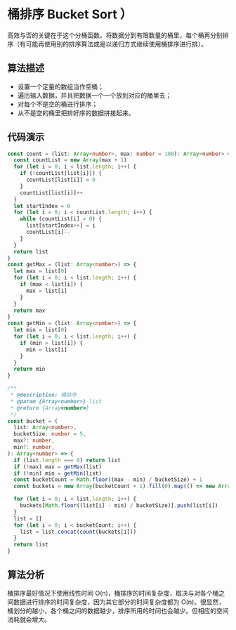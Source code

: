 # 桶排序 Bucket Sort ）

高效与否的关键在于这个分桶函数。将数据分到有限数量的桶里，每个桶再分别排序（有可能再使用别的排序算法或是以递归方式继续使用桶排序进行排）。

## 算法描述

- 设置一个定量的数组当作空桶；
- 遍历输入数据，并且把数据一个一个放到对应的桶里去；
- 对每个不是空的桶进行排序；
- 从不是空的桶里把排好序的数据拼接起来。

## 代码演示

```ts
const count = (list: Array<number>, max: number = 100): Array<number> => {
  const countList = new Array(max + 1)
  for (let i = 0; i < list.length; i++) {
    if (!countList[list[i]]) {
      countList[list[i]] = 0
    }
    countList[list[i]]++
  }
  let startIndex = 0
  for (let i = 0; i < countList.length; i++) {
    while (countList[i] > 0) {
      list[startIndex++] = i
      countList[i]--
    }
  }
  return list
}
const getMax = (list: Array<number>) => {
  let max = list[0]
  for (let i = 0; i < list.length; i++) {
    if (max < list[i]) {
      max = list[i]
    }
  }
  return max
}
const getMin = (list: Array<number>) => {
  let min = list[0]
  for (let i = 0; i < list.length; i++) {
    if (min > list[i]) {
      min = list[i]
    }
  }
  return min
}

/**
 * @description: 桶排序
 * @param {Array<number>} list
 * @return {Array<number>}
 */
const bucket = (
  list: Array<number>,
  bucketSize: number = 5,
  max?: number,
  min?: number,
): Array<number> => {
  if (list.length === 0) return list
  if (!max) max = getMax(list)
  if (!min) min = getMin(list)
  const bucketCount = Math.floor((max - min) / bucketSize) + 1
  const buckets = new Array(bucketCount + 1).fill(0).map(() => new Array(0))

  for (let i = 0; i < list.length; i++) {
    buckets[Math.floor((list[i] - min) / bucketSize)].push(list[i])
  }
  list = []
  for (let i = 0; i < bucketCount; i++) {
    list = list.concat(count(buckets[i]))
  }
  return list
}
```

## 算法分析

桶排序最好情况下使用线性时间 O(n)，桶排序的时间复杂度，取决与对各个桶之间数据进行排序的时间复杂度，因为其它部分的时间复杂度都为 O(n)。很显然，桶划分的越小，各个桶之间的数据越少，排序所用的时间也会越少。但相应的空间消耗就会增大。

